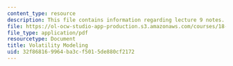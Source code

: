 ```yaml
---
content_type: resource
description: This file contains information regarding lecture 9 notes.
file: https://ol-ocw-studio-app-production.s3.amazonaws.com/courses/18-s096-topics-in-mathematics-with-applications-in-finance-fall-2013/32f868169964ba3cf5015de880cf2172_MIT18_S096F13_lecnote9.pdf
file_type: application/pdf
resourcetype: Document
title: Volatility Modeling
uid: 32f86816-9964-ba3c-f501-5de880cf2172
---
```

